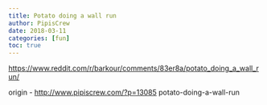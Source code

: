 ```yaml
---
title: Potato doing a wall run
author: PipisCrew
date: 2018-03-11
categories: [fun]
toc: true
---
```


https://www.reddit.com/r/barkour/comments/83er8a/potato_doing_a_wall_run/

origin - http://www.pipiscrew.com/?p=13085 potato-doing-a-wall-run